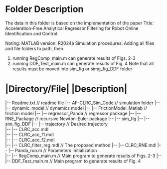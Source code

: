 #  Folder Description
The data in this folder is based on the implementation of the paper
Title: Acceleration-Free Analytical Regressor Filtering for Robot Online Identification and Control


Noting: MATLAB version: R2024a 
Simulation procedures: Adding all files and file folders to path, then 
1) running RegComp_main.m  can generate results of Figs. 2-3
2) running DDF_Test_main.m can generate results of Fig. 4
Note that all results must be moved into sim_fig or simg_fig_DDF folder


# |Directory/File|              	|Description|
|-- Readme.txt		// readme file
|-- AF-CLRC_Sim_Code		// simulation folder
|-- |-- dynamic_model          //  dynamics model
|-- |-- FrictionModel_Matlab    // friction model
|-- |-- regressor_Panda    // regressor package
|-- |-- RNE_Package        // recursive  Newton-Euler package
|-- |-- sim_fig
|-- |-- sim_fig_DDF
|-- |-- trajectory         // Desired trajectory                         
|-- |-- CLRC_acc.mdl                
|-- |-- CLRC_acc_f1.mdl         
|-- |-- CLRC_acc_f2.mdl                
|-- |-- CLRC_filter_reg.mdl  // The proposed method
|-- |-- CLRC_RNE.mdl
|-- |-- Panda_run.m      // Parameters Initialization      
|-- |-- RegComp_main.m   // Main program to generate results of Figs. 2-3
|-- |-- DDF_Test_main.m  // Main program to generate results of Fig. 4


